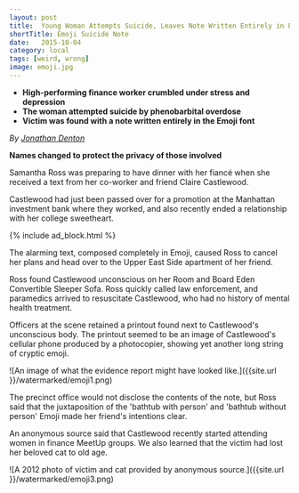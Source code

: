 ```yaml
---
layout: post
title:  Young Woman Attempts Suicide, Leaves Note Written Entirely in Emoji
shortTitle: Emoji Suicide Note
date:   2015-10-04
category: local
tags: [weird, wrong]
image: emoji.jpg
---
```

- __High-performing finance worker crumbled under stress and depression__
- __The woman attempted suicide by phenobarbital overdose__
- __Victim was found with a note written entirely in the Emoji font__

*By [Jonathan Denton](https://www.facebook.com/profile.php?id=100009311557342)*

**Names changed to protect the privacy of those involved**

Samantha Ross was preparing to have dinner with her fiancé when she received a
text from her co-worker and friend Claire Castlewood. 

Castlewood had just been passed over for a promotion at the Manhattan investment
bank where they worked, and also recently ended a relationship with her college
sweetheart. 

{% include ad_block.html %}

The alarming text, composed completely in Emoji, caused Ross to cancel her plans
and head over to the Upper East Side apartment of her friend. 

Ross found Castlewood unconscious on her Room and Board Eden Convertible Sleeper
Sofa.  Ross quickly called law enforcement, and paramedics arrived to
resuscitate Castlewood, who had no history of mental health treatment.  

Officers at the scene retained a printout found next to Castlewood's unconscious
body.  The printout seemed to be an image of Castlewood's cellular phone
produced by a photocopier, showing yet another long string of cryptic emoji.

![An image of what the evidence report might have looked like.]({{site.url }}/watermarked/emoji1.png)

The precinct office would not disclose the contents of the note, but Ross said
that the juxtaposition of the 'bathtub with person' and 'bathtub without person'
Emoji made her friend's intentions clear.


An anonymous source said that Castlewood recently started attending women in
finance MeetUp groups.  We also learned that the victim had lost her beloved cat
to old age.

![A 2012 photo of victim and cat provided by anonymous source.]({{site.url }}/watermarked/emoji3.png)
